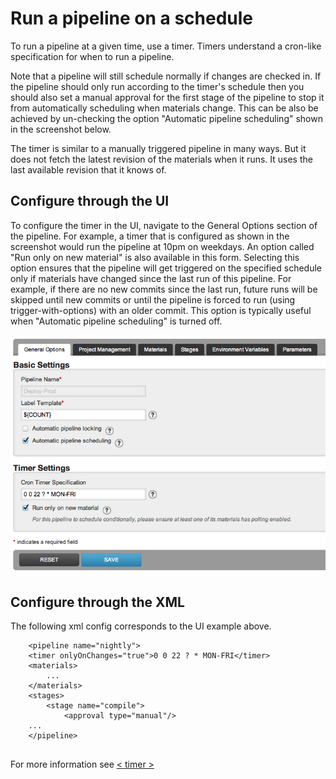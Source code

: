 # Run a pipeline on a schedule

To run a pipeline at a given time, use a timer. Timers understand a cron-like specification for when to run a pipeline.

Note that a pipeline will still schedule normally if changes are checked in. If the pipeline should only run according to the timer's schedule then you should also set a manual approval for the first stage of the pipeline to stop it from automatically scheduling when materials change. This can be also be achieved by un-checking the option "Automatic pipeline scheduling" shown in the screenshot below.

The timer is similar to a manually triggered pipeline in many ways. But it does not fetch the latest revision of the materials when it runs. It uses the last available revision that it knows of.

## Configure through the UI

To configure the timer in the UI, navigate to the General Options section of the pipeline. For example, a timer that is configured as shown in the screenshot would run the pipeline at 10pm on weekdays. An option called "Run only on new material" is also available in this form. Selecting this option ensures that the pipeline will get triggered on the specified schedule only if materials have changed since the last run of this pipeline. For example, if there are no new commits since the last run, future runs will be skipped until new commits or until the pipeline is forced to run (using trigger-with-options) with an older commit. This option is typically useful when "Automatic pipeline scheduling" is turned off.

![](../resources/images/timer_ui.png)

## Configure through the XML

The following xml config corresponds to the UI example above.

``` {.code}
    <pipeline name="nightly">
    <timer onlyOnChanges="true">0 0 22 ? * MON-FRI</timer>
    <materials>
        ...
    </materials>
    <stages>
        <stage name="compile">
            <approval type="manual"/>
    ...
    </pipeline>
    
```

For more information see [< timer >](configuration_reference.html#timer)